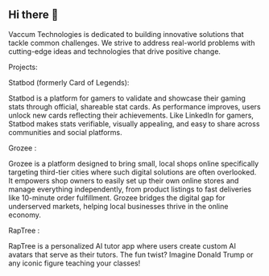 ## Hi there 👋

Vaccum Technologies is dedicated to building innovative solutions that tackle common challenges. We strive to address real-world problems with cutting-edge ideas and technologies that drive positive change.

Projects:

Statbod (formerly Card of Legends):

Statbod is a platform for gamers to validate and showcase their gaming stats through official, shareable stat cards. As performance improves, users unlock new cards reflecting their achievements. Like LinkedIn for gamers, Statbod makes stats verifiable, visually appealing, and easy to share across communities and social platforms.

Grozee :

Grozee is a platform designed to bring small, local shops online specifically targeting third-tier cities where such digital solutions are often overlooked. It empowers shop owners to easily set up their own online stores and manage everything independently, from product listings to fast deliveries like 10-minute order fulfillment. Grozee bridges the digital gap for underserved markets, helping local businesses thrive in the online economy.

RapTree :

RapTree is a personalized AI tutor app where users create custom AI avatars that serve as their tutors. The fun twist? Imagine Donald Trump or any iconic figure teaching your classes!

